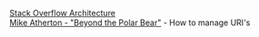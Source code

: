 [Stack Overflow Architecture](http://highscalability.com/stack-overflow-architecture)  
[Mike Atherton - "Beyond the Polar Bear"](https://www.youtube.com/watch?v=8iaqcf9-riI&index=1&list=PLAmRouXlldS13-xnBWsBMul1A1KOkIBGw) - How to manage URI's  
